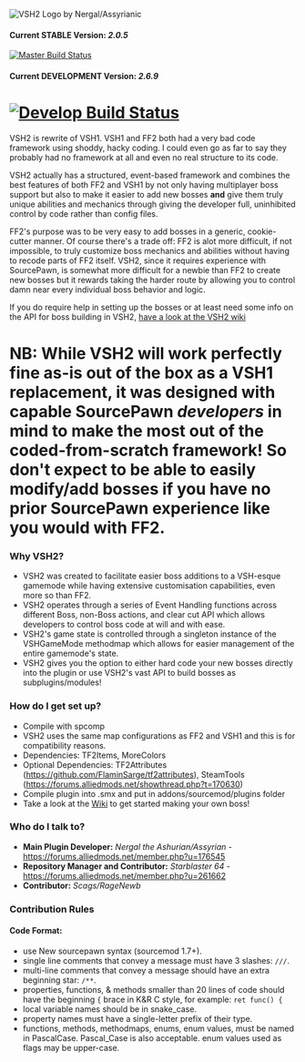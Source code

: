 ![VSH2 Logo by Nergal/Assyrianic](https://images-wixmp-ed30a86b8c4ca887773594c2.wixmp.com/f/efc8ece3-f4a3-4477-8ebb-cb9595fb9e58/ddiv9m4-cbc4d719-c2fd-4890-b62a-17be7f01210f.png?token=eyJ0eXAiOiJKV1QiLCJhbGciOiJIUzI1NiJ9.eyJzdWIiOiJ1cm46YXBwOjdlMGQxODg5ODIyNjQzNzNhNWYwZDQxNWVhMGQyNmUwIiwiaXNzIjoidXJuOmFwcDo3ZTBkMTg4OTgyMjY0MzczYTVmMGQ0MTVlYTBkMjZlMCIsIm9iaiI6W1t7InBhdGgiOiJcL2ZcL2VmYzhlY2UzLWY0YTMtNDQ3Ny04ZWJiLWNiOTU5NWZiOWU1OFwvZGRpdjltNC1jYmM0ZDcxOS1jMmZkLTQ4OTAtYjYyYS0xN2JlN2YwMTIxMGYucG5nIn1dXSwiYXVkIjpbInVybjpzZXJ2aWNlOmZpbGUuZG93bmxvYWQiXX0.JjuSnfGa4fwWanCRmVmvkaI5GV9u5PYReeJ9ll1AIBQ)

#### Current STABLE Version: *2.0.5*
[![Master Build Status](https://travis-ci.org/VSH2-Devs/Vs-Saxton-Hale-2.svg?branch=master)](https://travis-ci.org/VSH2-Devs/Vs-Saxton-Hale-2)
#### Current DEVELOPMENT Version: *2.6.9*
[![Develop Build Status](https://travis-ci.org/VSH2-Devs/Vs-Saxton-Hale-2.svg?branch=develop)](https://travis-ci.org/VSH2-Devs/Vs-Saxton-Hale-2)
======
VSH2 is rewrite of VSH1. VSH1 and FF2 both had a very bad code framework using shoddy, hacky coding. I could even go as far to say they probably had no framework at all and even no real structure to its code.

VSH2 actually has a structured, event-based framework and combines the best features of both FF2 and VSH1 by not only having multiplayer boss support but also to make it easier to add new bosses **and** give them truly unique abilities and mechanics through giving the developer full, uninhibited control by code rather than config files.

FF2's purpose was to be very easy to add bosses in a generic, cookie-cutter manner. Of course there's a trade off: FF2 is alot more difficult, if not impossible, to truly customize boss mechanics and abilities without having to recode parts of FF2 itself. VSH2, since it requires experience with SourcePawn, is somewhat more difficult for a newbie than FF2 to create new bosses but it rewards taking the harder route by allowing you to control damn near every individual boss behavior and logic.

If you do require help in setting up the bosses or at least need some info on the API for boss building in VSH2, [have a look at the VSH2 wiki](https://github.com/VSH2-Devs/Vs-Saxton-Hale-2/wiki)

**NB:** While VSH2 will work perfectly fine as-is out of the box as a VSH1 replacement, it was designed with capable SourcePawn **_developers_** in mind to make the most out of the coded-from-scratch framework! So don't expect to be able to easily modify/add bosses if you have no prior SourcePawn experience like you would with FF2.
======

### Why VSH2?

* VSH2 was created to facilitate easier boss additions to a VSH-esque gamemode while having extensive customisation capabilities, even more so than FF2.
* VSH2 operates through a series of Event Handling functions across different Boss, non-Boss actions, and clear cut API which allows developers to control boss code at will and with ease.
* VSH2's game state is controlled through a singleton instance of the VSHGameMode methodmap which allows for easier management of the entire gamemode's state.
* VSH2 gives you the option to either hard code your new bosses directly into the plugin or use VSH2's vast API to build bosses as subplugins/modules!

### How do I get set up?

* Compile with spcomp
* VSH2 uses the same map configurations as FF2 and VSH1 and this is for compatibility reasons.
* Dependencies: TF2Items, MoreColors
* Optional Dependencies: TF2Attributes (https://github.com/FlaminSarge/tf2attributes), SteamTools (https://forums.alliedmods.net/showthread.php?t=170630)
* Compile plugin into .smx and put in addons/sourcemod/plugins folder
* Take a look at the [Wiki](https://github.com/VSH2-Devs/Vs-Saxton-Hale-2/wiki) to get started making your own boss!

### Who do I talk to?

* **Main Plugin Developer:** *Nergal the Ashurian/Assyrian* - https://forums.alliedmods.net/member.php?u=176545
* **Repository Manager and Contributor:** *Starblaster 64* - https://forums.alliedmods.net/member.php?u=261662
* **Contributor:** *Scags/RageNewb* 

### Contribution Rules
#### Code Format:
* use New sourcepawn syntax (sourcemod 1.7+).
* single line comments that convey a message must have 3 slashes: `///`.
* multi-line comments that convey a message should have an extra beginning star: `/**`.
* properties, functions, & methods smaller than 20 lines of code should have the beginning `{` brace in K&R C style, for example: `ret func() {`
* local variable names should be in snake_case.
* property names must have a single-letter prefix of their type.
* functions, methods, methodmaps, enums, enum values,  must be named in PascalCase. Pascal_Case is also acceptable. enum values used as flags may be upper-case.
